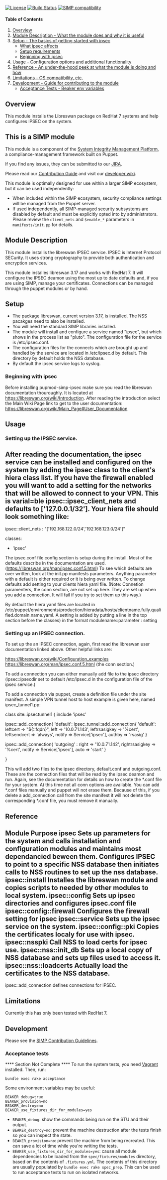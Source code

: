 [![License](http://img.shields.io/:license-apache-blue.svg)](http://www.apache.org/licenses/LICENSE-2.0.html) [![Build Status](https://travis-ci.org/simp/pupmod-simp-ipsec.svg)](https://travis-ci.org/simp/pupmod-simp-ipsec) [![SIMP compatibility](https://img.shields.io/badge/SIMP%20compatibility-4.2.*%2F5.1.*-orange.svg)](https://img.shields.io/badge/SIMP%20compatibility-4.2.*%2F5.1.*-orange.svg)

#### Table of Contents

1. [Overview](#overview)
2. [Module Description - What the module does and why it is useful](#module-description)
3. [Setup - The basics of getting started with ipsec](#setup)
    * [What ipsec affects](#what-ipsec-affects)
    * [Setup requirements](#setup-requirements)
    * [Beginning with ipsec](#beginning-with-ipsec)
4. [Usage - Configuration options and additional functionality](#usage)
5. [Reference - An under-the-hood peek at what the module is doing and how](#reference)
5. [Limitations - OS compatibility, etc.](#limitations)
6. [Development - Guide for contributing to the module](#development)
      * [Acceptance Tests - Beaker env variables](#acceptance-tests)

## Overview

This module installs the Libreswan package on RedHat 7 systems and help configures IPSEC on the system.

## This is a SIMP module
This module is a component of the [System Integrity Management Platform](https://github.com/NationalSecurityAgency/SIMP), a compliance-management framework built on Puppet.

If you find any issues, they can be submitted to our [JIRA](https://simp-project.atlassian.net/).

Please read our [Contribution Guide](https://simp-project.atlassian.net/wiki/display/SD/Contributing+to+SIMP) and visit our [developer wiki](https://simp-project.atlassian.net/wiki/display/SD/SIMP+Development+Home).

This module is optimally designed for use within a larger SIMP ecosystem, but it can be used independently:
* When included within the SIMP ecosystem, security compliance settings will be managed from the Puppet server.
* If used independently, all SIMP-managed security subsystems are disabled by default and must be explicitly opted into by administrators.  Please review the `client_nets` and `$enable_*` parameters in `manifests/init.pp` for details.


## Module Description

This module installis the libreswan IPSEC service. IPSEC is Internet Protocol SECurity. It uses strong cryptography to provide both authentication and encryption services.

This module installes libreswan 3.17 and works with RedHat 7.
It will configure the IPSEC deamon using the most up to date defaults and, if you are using SIMP, manage your certificates. Connections can be managed through the puppet modules or by hand.

## Setup


* The package libreswan, current version 3.17, is installed.  The NSS pacakges need to also be installed.
* You will need the standard SIMP libraries installed.
* The module will install and configure a service named "ipsec", but which shows in the process list as "pluto".  The configuration file for the service is /etc/ipsec.conf.
* The configuration files for the connects which are brought up and handled by the service are located in /etc/ipsec.d by default.  This directory by default holds the NSS database.
* By default the ipsec service logs to syslog.


### Beginning with ipsec

Before installing pupmod-simp-ipsec make sure you read the libreswan documentation thouroughly.  It is located at https://libreswan.org/wiki/Introduction. After reading the introduction select the Main Wiki Page link to get to the user documentation:
https://libreswan.org/wiki/Main_Page#User_Documentation

## Usage

### Setting up the IPSEC service.
After reading the documentation, the ipsec service can be installed and configured on the system by adding the ipsec class to the client's hiera class list. If you have the firewall enabled you will want to add a setting for the networks that will be allowed to connect to your VPN.  This is varial=ble ipsec::ipsec_client_nets and defaults to ['127.0.0.1/32'].  Your hiera file should look something like:
--
ipsec::client_nets : "['192.168.122.0/24','192.168.123.0/24']"

classes:
 - 'ipsec'

The ipsec.conf file config section is setup during the install.  Most of the defaults describe in the documentation are used. (https://libreswan.org/man/ipsec.conf.5.html)  To see which defaults are over written, look at the init.pp manifests parameters.  Anything parameter with a default is either required or it is being over written.  To change defaults add setting to your clients hiera yaml file. (Note:  Connetion paramenters, the conn section, are not set up here.  They are set up when you add a connection.  It will fail if you try to set them up this way.)

By default the hiera yaml files are located in /etc/puppet/environments/production/hieradata/hosts/clientname.fully.qualified.domain.name.yaml.  A setting is added by putting a line in the top section before the classes)  in the format
modulename::parameter : setting

### Setting up an IPSEC connection.

To set up the an IPSEC connection, again, first read the libreswan user documentation linked above.  Other helpful links are:

https://libreswan.org/wiki/Configuration_examples
https://libreswan.org/man/ipsec.conf.5.html (the conn section.)

To add a connection you can either manually add  file to the ipsec directory (ipsec::ipsecdir  set to default /etc/ipsec.d in the configuration file of the ipsec service.)

To add a connection via puppet, create a definition file under the site manifest.  A simple VPN tunnel host to host example is given here, named ipsec_tunnel1.pp:

class site::ipsectunnel1 {
  include 'ipsec'

  ipsec::add_connection{ 'default':
     ipsec_tunnel::add_connection{ 'default':
    leftcert => "${::fqdn}",
    left   => '10.0.71.143',
    leftrsasigkey     => '%cert',
    leftsendcert      => 'always',
     notify => Service['ipsec'],
    authby  => 'rsasig'
  }

  ipsec::add_connection{ 'outgoing' :
     right  => '10.0.71.142',
     rightrsasigkey     => '%cert',
     notify => Service['ipsec'],
     auto => 'start'
  }

}

This will add two files to the ipsec directory, default.conf and outgoing.conf.  These are the connection files that will be read by the ipsec deamon and run.  Again, see the documentation for details on how to create the *.conf file for your system.  At this time not all conn options are available.  You can add *.conf files manually and puppet will not erase them.  Because of this, if you delete a add_connection call from the site manifest it will not delete the corresponding *.conf file, you must remove it manually.




## Reference

Module                    Purpose
ipsec                     Sets up parameters for the system and
                          calls installation and configuration
                          modules and maintains most dependancied beween them.
                          Configures IPSEC to point to a specific NSS database
                          then initiates calls to NSS routines to set up the
                          nss database.
ipsec::install            Installes the libreswan module and copies scripts to
                          needed by other modules to local system.
ipsec::config             Sets up ipsec directories and configures ipsec.conf file
ipsec::config::firewall           Configures the firewall setting for ipsec
ipsec::service            Sets up the ipsec service on the system.
ipsec::config::pki        Copies the certificates localy for use with ipsec.
ipsec::nsspki             Call NSS to load certs for ipsec use.
ipsec::nss::init_db       Sets up a local copy of NSS database and sets up files used
                          to access it.
ipsec::nss::loadcerts     Actually load the certificates to the NSS database.
------------------------
ipsec::add_connection     defines connections for IPSEC.


## Limitations
Currently this has only been tested with RedHat 7.
## Development

Please see the [SIMP Contribution Guidelines](https://simp-project.atlassian.net/wiki/display/SD/Contributing+to+SIMP).


### Acceptance tests
****  Section Not Complete ****
To run the system tests, you need [Vagrant](https://www.vagrantup.com/) installed. Then, run:

```shell
bundle exec rake acceptance
```

Some environment variables may be useful:

```shell
BEAKER_debug=true
BEAKER_provision=no
BEAKER_destroy=no
BEAKER_use_fixtures_dir_for_modules=yes
```

* `BEAKER_debug`: show the commands being run on the STU and their output.
* `BEAKER_destroy=no`: prevent the machine destruction after the tests finish so you can inspect the state.
* `BEAKER_provision=no`: prevent the machine from being recreated. This can save a lot of time while you're writing the tests.
* `BEAKER_use_fixtures_dir_for_modules=yes`: cause all module dependencies to be loaded from the `spec/fixtures/modules` directory, based on the contents of `.fixtures.yml`.  The contents of this directory are usually populated by `bundle exec rake spec_prep`.  This can be used to run acceptance tests to run on isolated networks.
